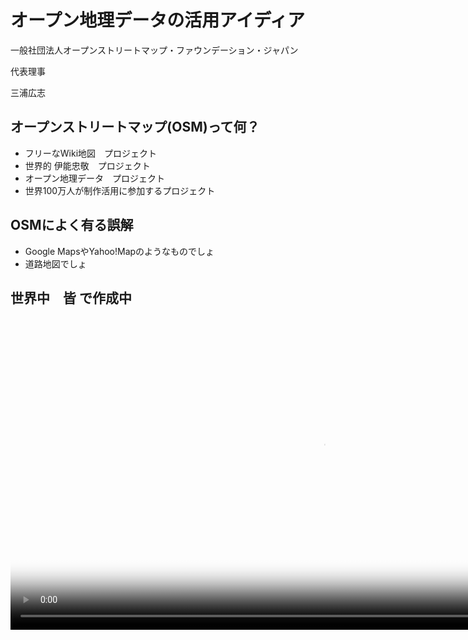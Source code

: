 オープン地理データの活用アイディア
============================

一般社団法人オープンストリートマップ・ファウンデーション・ジャパン 

代表理事

三浦広志 

オープンストリートマップ(OSM)って何？
--------------------------

* フリーなWiki地図　プロジェクト
* 世界的 伊能忠敬　プロジェクト
* オープン地理データ　プロジェクト
* 世界100万人が制作活用に参加するプロジェクト



OSMによく有る誤解
------------------------------

* Google MapsやYahoo!Mapのようなものでしょ
* 道路地図でしょ


世界中　皆 で作成中
------------
<!-- data-x="5300"--><!-- data-y="5300" --><!-- data-z="1500" --><!-- data-rotate="150" -->

<video id="video" src="https://s3-ap-northeast-1.amazonaws.com/miurahr-public/movie/116273622.ogv" poster="img/video_cover.png" controls width="1000"/>


何を使えるか、何ができるか
----------------------------

* 主題図の背景地図として利用する。
* ボランティア（マッパー）が作成した地理データ（データベースの中身）を利用できます。
* 地理データベースへ APIを通じてクエリーできます。

ライセンス
----------

* 既定の背景図はCC-BY-SAです。
* DBは、Open Database Lisence(ODbL)に従います。

ODbL
-----

<image src="img/odbl_you_are_free.png" height="400"/>


第三者サービスを利用する
-------------------------

# 例： MapBox
<img src="img/mapbox_webimage.png"/>


自らデータを使う
-------------

* データベースとデータアクセス APIの提供

- Planet.OSM 全世界のデータがXML DUMP形式などで取得できます。
- XAPI, Overpass API:  全世界のデータを、条件指定で取得できます。 


Planet.OSM
-----------

* XMLのデータサイズは、全世界で200GB程
* データベース管理システムに取り込んでデータ処理ができる
* ただし、Xeon 4core 16GBマシンでPostGIS取り込みに １週間かかるとの報告がありました

XAPI
----

条件を指定して、Web経由でデータを取り出せます。
RESTfulなアクセス可能です。

Overpass API
----------------

極めて複雑なクエリーを広範囲に行えます。
XML風、JSON風のクエリー言語Overpass QL で検索可能です。

LODとして活用
-------------

* OSMが持つ地物の、位置 ｘ 属性　のデータと、　各種のオープンデータをJOINさせる
* OSMの部分データを抽出して、知見をとりだす


OSMらしいデータ
---------------

* 世界最大の貧民街KIBERA
* イスラエル　ガザ地区のマップデータ
* 東日本大震災浸水状況のマップデータ
* 駐車場データ、コンビニデータ、レストランの種類、教会の宗派、etc.
* あらゆるデータが、タグとして含まれます。


最後に
----

OSS的なDBデータそのものを提供しています。
詳細は以下へ。

OpenStreetMap http://OSM.org/






